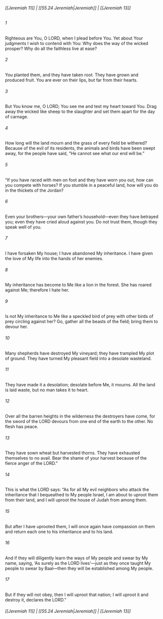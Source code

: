 
###### [[Jeremiah 11]] | [[55.24 Jeremiah|Jeremiah]] | [[Jeremiah 13]]

###### 1
Righteous are You, O LORD, when I plead before You. Yet about Your judgments I wish to contend with You: Why does the way of the wicked prosper? Why do all the faithless live at ease?
###### 2
You planted them, and they have taken root. They have grown and produced fruit. You are ever on their lips, but far from their hearts.
###### 3
But You know me, O LORD; You see me and test my heart toward You. Drag away the wicked like sheep to the slaughter and set them apart for the day of carnage.
###### 4
How long will the land mourn and the grass of every field be withered? Because of the evil of its residents, the animals and birds have been swept away, for the people have said, “He cannot see what our end will be.”
###### 5
“If you have raced with men on foot and they have worn you out, how can you compete with horses? If you stumble in a peaceful land, how will you do in the thickets of the Jordan?
###### 6
Even your brothers—your own father’s household—even they have betrayed you; even they have cried aloud against you. Do not trust them, though they speak well of you.
###### 7
I have forsaken My house; I have abandoned My inheritance. I have given the love of My life into the hands of her enemies.
###### 8
My inheritance has become to Me like a lion in the forest. She has roared against Me; therefore I hate her.
###### 9
Is not My inheritance to Me like a speckled bird of prey with other birds of prey circling against her? Go, gather all the beasts of the field; bring them to devour her.
###### 10
Many shepherds have destroyed My vineyard; they have trampled My plot of ground. They have turned My pleasant field into a desolate wasteland.
###### 11
They have made it a desolation; desolate before Me, it mourns. All the land is laid waste, but no man takes it to heart.
###### 12
Over all the barren heights in the wilderness the destroyers have come, for the sword of the LORD devours from one end of the earth to the other. No flesh has peace.
###### 13
They have sown wheat but harvested thorns. They have exhausted themselves to no avail. Bear the shame of your harvest because of the fierce anger of the LORD.”
###### 14
This is what the LORD says: “As for all My evil neighbors who attack the inheritance that I bequeathed to My people Israel, I am about to uproot them from their land, and I will uproot the house of Judah from among them.
###### 15
But after I have uprooted them, I will once again have compassion on them and return each one to his inheritance and to his land.
###### 16
And if they will diligently learn the ways of My people and swear by My name, saying, ‘As surely as the LORD lives’—just as they once taught My people to swear by Baal—then they will be established among My people.
###### 17
But if they will not obey, then I will uproot that nation; I will uproot it and destroy it, declares the LORD.”

###### [[Jeremiah 11]] | [[55.24 Jeremiah|Jeremiah]] | [[Jeremiah 13]]

